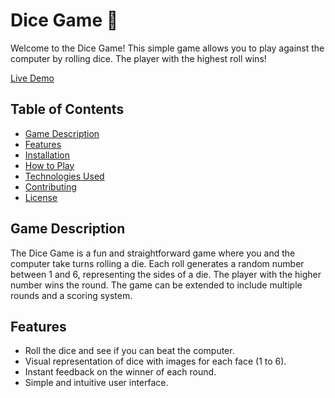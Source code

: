 # Dice Game 🎲

Welcome to the Dice Game! This simple game allows you to play against the computer by rolling dice. The player with the highest roll wins!

[Live Demo](https://patika-dev-front-end-bootcamp-f0sn8mqy9.vercel.app)

## Table of Contents

- [Game Description](#game-description)
- [Features](#features)
- [Installation](#installation)
- [How to Play](#how-to-play)
- [Technologies Used](#technologies-used)
- [Contributing](#contributing)
- [License](#license)

## Game Description

The Dice Game is a fun and straightforward game where you and the computer take turns rolling a die. Each roll generates a random number between 1 and 6, representing the sides of a die. The player with the higher number wins the round. The game can be extended to include multiple rounds and a scoring system.

## Features

- Roll the dice and see if you can beat the computer.
- Visual representation of dice with images for each face (1 to 6).
- Instant feedback on the winner of each round.
- Simple and intuitive user interface.
